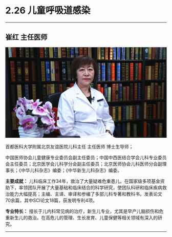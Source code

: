 # 2.26 儿童呼吸道感染

---

## 崔红 主任医师

![1678686199175](image/c02_026/1678686199175.png)

首都医科大学附属北京友谊医院儿科主任 主任医师 博士生导师；

中国医师协会儿童健康专业委员会副主任委员；中国中西医结合学会儿科专业委员会主任委员；北京医学会儿科学分会副主任委员；北京医师协会儿科医师分会副理事长；《中华儿科杂志》编委；《中华新生儿科杂志》编委。

**主要成就：** 儿科临床工作34年，救治了大量疑难危重患儿。在国家级多项基金资助下，率领团队开展了大量基础和临床结合的科学研究，使团队科研和临床疾病救治能力大幅提高；主编、主译、审译和参编了多部儿科专著和教科书，发表论文70余篇，其中SCI论文18篇，获发明专利4项。

**专业特长：** 擅长于儿内科常见病的治疗，新生儿专业，尤其是早产儿脑损伤和危重新生儿的救治。在高危儿的管理、生长发育、儿童保健等相关领域有深入的研究。

---
